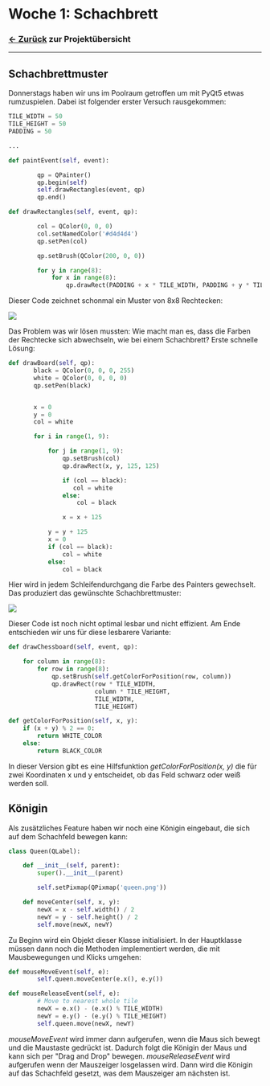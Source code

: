 # Woche 1: Schachbrett

### [<- Zurück](/../index.md) zur Projektübersicht
---

## Schachbrettmuster

Donnerstags haben wir uns im Poolraum getroffen um mit PyQt5 etwas rumzuspielen. Dabei ist folgender erster Versuch rausgekommen:

```python
TILE_WIDTH = 50
TILE_HEIGHT = 50
PADDING = 50

...

def paintEvent(self, event):

        qp = QPainter()
        qp.begin(self)
        self.drawRectangles(event, qp)
        qp.end()

def drawRectangles(self, event, qp):

        col = QColor(0, 0, 0)
        col.setNamedColor('#d4d4d4')
        qp.setPen(col)

        qp.setBrush(QColor(200, 0, 0))

        for y in range(8):
            for x in range(8):
                qp.drawRect(PADDING + x * TILE_WIDTH, PADDING + y * TILE_HEIGHT, TILE_WIDTH, TILE_HEIGHT)              
```

Dieser Code zeichnet schonmal ein Muster von 8x8 Rechtecken:

![](https://raw.githubusercontent.com/justus-springer/Teamprojekt_Justus_Thomas_Mathis/gh-pages/Template.png)

Das Problem was wir lösen mussten: Wie macht man es, dass die Farben der Rechtecke sich abwechseln, wie bei einem Schachbrett? Erste schnelle Lösung:

```python
def drawBoard(self, qp):
       black = QColor(0, 0, 0, 255)
       white = QColor(0, 0, 0, 0)
       qp.setPen(black)


       x = 0
       y = 0
       col = white

       for i in range(1, 9):

           for j in range(1, 9):
               qp.setBrush(col)
               qp.drawRect(x, y, 125, 125)

               if (col == black):
                  col = white
               else:
                   col = black

               x = x + 125

           y = y + 125
           x = 0
           if (col == black):
               col = white
           else:
               col = black
```

Hier wird in jedem Schleifendurchgang die Farbe des Painters gewechselt. Das produziert das gewünschte Schachbrettmuster:

![](https://raw.githubusercontent.com/justus-springer/Teamprojekt_Justus_Thomas_Mathis/gh-pages/Schachbrett.PNG)

Dieser Code ist noch nicht optimal lesbar und nicht effizient. Am Ende entschieden wir uns für diese lesbarere Variante:

```python
def drawChessboard(self, event, qp):

    for column in range(8):
        for row in range(8):
            qp.setBrush(self.getColorForPosition(row, column))
            qp.drawRect(row * TILE_WIDTH,
                        column * TILE_HEIGHT,
                        TILE_WIDTH,
                        TILE_HEIGHT)

def getColorForPosition(self, x, y):
    if (x + y) % 2 == 0:
        return WHITE_COLOR
    else:
        return BLACK_COLOR
```

In dieser Version gibt es eine Hilfsfunktion *getColorForPosition(x, y)*  die für zwei Koordinaten x und y entscheidet, ob das Feld schwarz oder weiß werden soll.

## Königin

Als zusätzliches Feature haben wir noch eine Königin eingebaut, die sich auf dem Schachfeld bewegen kann:

```python
class Queen(QLabel):

    def __init__(self, parent):
        super().__init__(parent)

        self.setPixmap(QPixmap('queen.png'))

    def moveCenter(self, x, y):
        newX = x - self.width() / 2
        newY = y - self.height() / 2
        self.move(newX, newY)
```

Zu Beginn wird ein Objekt dieser Klasse initialisiert. In der Hauptklasse müssen dann noch die Methoden implementiert werden, die mit Mausbewegungen und Klicks umgehen:

```python
def mouseMoveEvent(self, e):
        self.queen.moveCenter(e.x(), e.y())

def mouseReleaseEvent(self, e):
        # Move to nearest whole tile
        newX = e.x() - (e.x() % TILE_WIDTH)
        newY = e.y() - (e.y() % TILE_HEIGHT)
        self.queen.move(newX, newY)
```

*mouseMoveEvent*  wird immer dann aufgerufen, wenn die Maus sich bewegt und die Maustaste gedrückt ist. Dadurch folgt die Königin der Maus und kann sich per "Drag and Drop" bewegen.
*mouseReleaseEvent*  wird aufgerufen wenn der Mauszeiger losgelassen wird. Dann wird die Königin auf das Schachfeld gesetzt, was dem Mauszeiger am nächsten ist.
